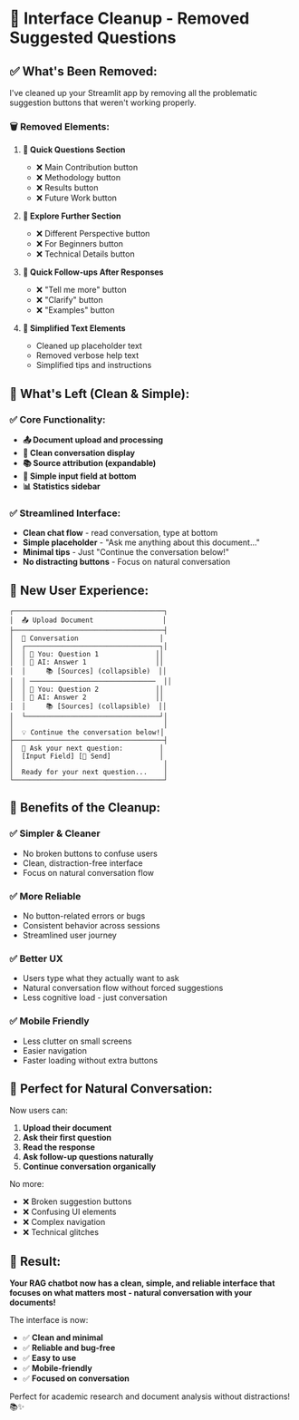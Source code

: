 # 🧹 Interface Cleanup - Removed Suggested Questions

## ✅ **What's Been Removed:**

I've cleaned up your Streamlit app by removing all the problematic suggestion buttons that weren't working properly.

### 🗑️ **Removed Elements:**

1. **🚀 Quick Questions Section**
   - ❌ Main Contribution button
   - ❌ Methodology button  
   - ❌ Results button
   - ❌ Future Work button

2. **🤔 Explore Further Section**
   - ❌ Different Perspective button
   - ❌ For Beginners button
   - ❌ Technical Details button

3. **💭 Quick Follow-ups After Responses**
   - ❌ "Tell me more" button
   - ❌ "Clarify" button
   - ❌ "Examples" button

4. **🧹 Simplified Text Elements**
   - Cleaned up placeholder text
   - Removed verbose help text
   - Simplified tips and instructions

## 🎯 **What's Left (Clean & Simple):**

### ✅ **Core Functionality:**
- **📤 Document upload and processing**
- **💬 Clean conversation display**
- **📚 Source attribution (expandable)**
- **💬 Simple input field at bottom**
- **📊 Statistics sidebar**

### ✅ **Streamlined Interface:**
- **Clean chat flow** - read conversation, type at bottom
- **Simple placeholder** - "Ask me anything about this document..."
- **Minimal tips** - Just "Continue the conversation below!"
- **No distracting buttons** - Focus on natural conversation

## 📱 **New User Experience:**

```
┌─────────────────────────────────────┐
│  📤 Upload Document                 │
├─────────────────────────────────────┤
│  💬 Conversation                    │
│  ┌─────────────────────────────────┐│
│  │ 🙋 You: Question 1              ││
│  │ 🤖 AI: Answer 1                 ││
│  │     📚 [Sources] (collapsible)  ││
│  │ ───────────────────────────────  ││
│  │ 🙋 You: Question 2              ││  
│  │ 🤖 AI: Answer 2                 ││
│  │     📚 [Sources] (collapsible)  ││
│  └─────────────────────────────────┘│
│                                     │
│  💡 Continue the conversation below!│
├─────────────────────────────────────┤
│  💬 Ask your next question:         │
│  [Input Field] [💬 Send]            │
│                                     │
│  Ready for your next question...    │
└─────────────────────────────────────┘
```

## 🎉 **Benefits of the Cleanup:**

### ✅ **Simpler & Cleaner**
- No broken buttons to confuse users
- Clean, distraction-free interface
- Focus on natural conversation flow

### ✅ **More Reliable**
- No button-related errors or bugs
- Consistent behavior across sessions
- Streamlined user journey

### ✅ **Better UX**
- Users type what they actually want to ask
- Natural conversation flow without forced suggestions
- Less cognitive load - just conversation

### ✅ **Mobile Friendly**
- Less clutter on small screens
- Easier navigation
- Faster loading without extra buttons

## 💬 **Perfect for Natural Conversation:**

Now users can:
1. **Upload their document**
2. **Ask their first question**
3. **Read the response**
4. **Ask follow-up questions naturally**
5. **Continue conversation organically**

No more:
- ❌ Broken suggestion buttons
- ❌ Confusing UI elements
- ❌ Complex navigation
- ❌ Technical glitches

## 🚀 **Result:**

**Your RAG chatbot now has a clean, simple, and reliable interface that focuses on what matters most - natural conversation with your documents!**

The interface is now:
- ✅ **Clean and minimal**
- ✅ **Reliable and bug-free** 
- ✅ **Easy to use**
- ✅ **Mobile-friendly**
- ✅ **Focused on conversation**

Perfect for academic research and document analysis without distractions! 📚✨